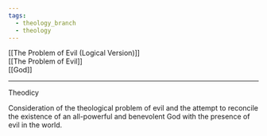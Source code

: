```yaml
---
tags:
  - theology_branch
  - theology
---
```

[[The Problem of Evil (Logical Version)]] <br>
[[The Problem of Evil]] <br>
[[God]] <br>

---

Theodicy

Consideration of the theological problem of evil and the attempt to reconcile the existence of an all-powerful and benevolent God with the presence of evil in the world.